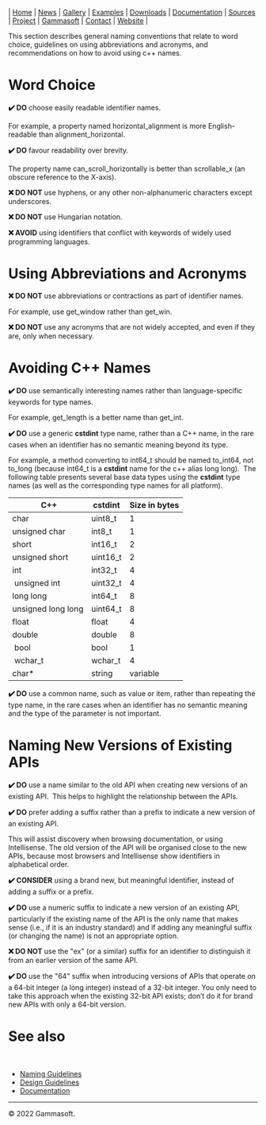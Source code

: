 | [Home](home.md) | [News](news.md) | [Gallery](gallery.md) | [Examples](examples.md) | [Downloads](downloads.md) | [Documentation](documentation.md) | [Sources](https://github.com/gammasoft71/xtd) | [Project](https://sourceforge.net/projects/xtdpro/) | [Gammasoft](gammasoft.md)  | [Contact](contact.md) | [Website](https://gammasoft71.wixsite.com/xtdpro) |

This section describes general naming conventions that relate to word choice, guidelines on using abbreviations and acronyms, and recommendations on how to avoid using c++ names.
 
# Word Choice
 
**✔️ DO** choose easily readable identifier names.
 
For example, a property named horizontal_alignment is more English-readable than alignment_horizontal.
 
**✔️ DO** favour readability over brevity.
 
The property name can_scroll_horizontally is better than scrollable_x (an obscure reference to the X-axis).
 
**❌ DO NOT** use hyphens, or any other non-alphanumeric characters except underscores.
 
**❌ DO NOT** use Hungarian notation.
 
**❌ AVOID** using identifiers that conflict with keywords of widely used programming languages.
 
# Using Abbreviations and Acronyms
 
**❌ DO NOT** use abbreviations or contractions as part of identifier names.
 
For example, use get_window rather than get_win.
 
**❌ DO NOT** use any acronyms that are not widely accepted, and even if they are, only when necessary.
 
# Avoiding C++ Names
 
**✔️ DO** use semantically interesting names rather than language-specific keywords for type names.
 
For example, get_length is a better name than get_int.
 
**✔️ DO** use a generic **cstdint** type name, rather than a C++ name, in the rare cases when an identifier has no semantic meaning beyond its type.
 
For example, a method converting to int64_t should be named to_int64, not to_long (because int64_t is a **cstdint** name for the c++ alias long long).
​
The following table presents several base data types using the **cstdint** type names (as well as the corresponding type names for all platform).

| ​C++                | cstdint  | Size in bytes |
|--------------------|----------|---------------|
| char               | uint8_t  | 1             |
| unsigned char      | int8_t   | 1             |
| short              | int16_t  | 2             |
| unsigned short     | uint16_t | 2             |
| int                | int32_t  | 4             |
| unsigned int       | uint32_t | 4             |
|long long           | int64_t  | 8             |
| unsigned long long | uint64_t | 8             |
| float              | float    | 4             |
| double             | double   | 8             |
| bool               | bool     | 1             |
| wchar_t            | wchar_t  | 4             |
| char*              | string   | variable      |

**✔️ DO** use a common name, such as value or item, rather than repeating the type name, in the rare cases when an identifier has no semantic meaning and the type of the parameter is not important.
​
# ​Naming New Versions of Existing APIs

**✔️ DO** use a name similar to the old API when creating new versions of an existing API.
​
This helps to highlight the relationship between the APIs.

**✔️ DO** prefer adding a suffix rather than a prefix to indicate a new version of an existing API.

This will assist discovery when browsing documentation, or using Intellisense. The old version of the API will be organised close to the new APIs, because most browsers and Intellisense show identifiers in alphabetical order.

**✔️ CONSIDER** using a brand new, but meaningful identifier, instead of adding a suffix or a prefix.

**✔️ DO** use a numeric suffix to indicate a new version of an existing API, particularly if the existing name of the API is the only name that makes sense (i.e., if it is an industry standard) and if adding any meaningful suffix (or changing the name) is not an appropriate option.

**❌ DO NOT** use the "ex" (or a similar) suffix for an identifier to distinguish it from an earlier version of the same API.

**✔️ DO** use the "64" suffix when introducing versions of APIs that operate on a 64-bit integer (a long integer) instead of a 32-bit integer. You only need to take this approach when the existing 32-bit API exists; don’t do it for brand new APIs with only a 64-bit version.
​ 
# See also
​
* [Naming Guidelines](naming_guidelines.md)
* [Design Guidelines](design_guidelines.md)
* [Documentation](documentation.md)

______________________________________________________________________________________________

© 2022 Gammasoft.
